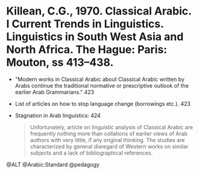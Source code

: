 # Killean, C.G., 1970. Classical Arabic.  I Current Trends in Linguistics. Linguistics in South West Asia and North Africa. The Hague: Paris: Mouton, ss 413–438.

- "Modern works in Classical Arabic about Classical Arabic written by Arabs continue the traditional normative or prescriptive outlook of the earlier Arab Grammarians." 423

- List of articles on how to stop language change (borrowings etc.). 423

- Stagnation in Arab linguistics: 424

    > Unfortunately, article on linguistic analysis of Classical Arabic are frequently nothing more than collations of earlier views of Arab authors with very little, if any original thinking. The studies are characterized by general disregard of Western works on similar subjects and a lack of bibliographical references.

@ALT
@Arabic:Standard
@pedagogy
